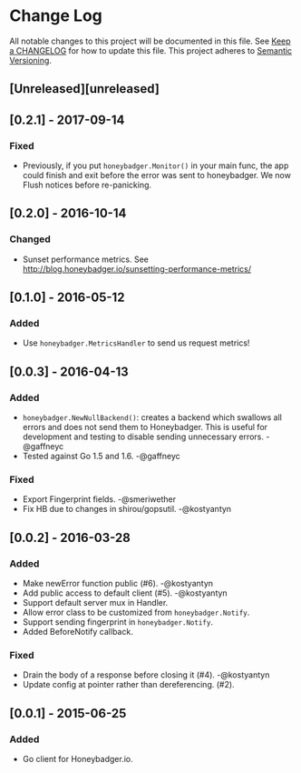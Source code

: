 # Change Log
All notable changes to this project will be documented in this file. See [Keep a
CHANGELOG](http://keepachangelog.com/) for how to update this file. This project
adheres to [Semantic Versioning](http://semver.org/).

## [Unreleased][unreleased]

## [0.2.1] - 2017-09-14
### Fixed
- Previously, if you put `honeybadger.Monitor()` in your main func, the app
  could finish and exit before the error was sent to honeybadger. We now Flush
  notices before re-panicking.

## [0.2.0] - 2016-10-14
### Changed
- Sunset performance metrics. See
  http://blog.honeybadger.io/sunsetting-performance-metrics/

## [0.1.0] - 2016-05-12
### Added
- Use `honeybadger.MetricsHandler` to send us request metrics!

## [0.0.3] - 2016-04-13
### Added
- `honeybadger.NewNullBackend()`: creates a backend which swallows all errors
  and does not send them to Honeybadger. This is useful for development and
  testing to disable sending unnecessary errors. -@gaffneyc
- Tested against Go 1.5 and 1.6. -@gaffneyc

### Fixed
- Export Fingerprint fields. -@smeriwether
- Fix HB due to changes in shirou/gopsutil. -@kostyantyn

## [0.0.2] - 2016-03-28
### Added
- Make newError function public (#6). -@kostyantyn
- Add public access to default client (#5). -@kostyantyn
- Support default server mux in Handler.
- Allow error class to be customized from `honeybadger.Notify`.
- Support sending fingerprint in `honeybadger.Notify`.
- Added BeforeNotify callback.

### Fixed
- Drain the body of a response before closing it (#4). -@kostyantyn
- Update config at pointer rather than dereferencing. (#2).

## [0.0.1] - 2015-06-25
### Added
- Go client for Honeybadger.io.
